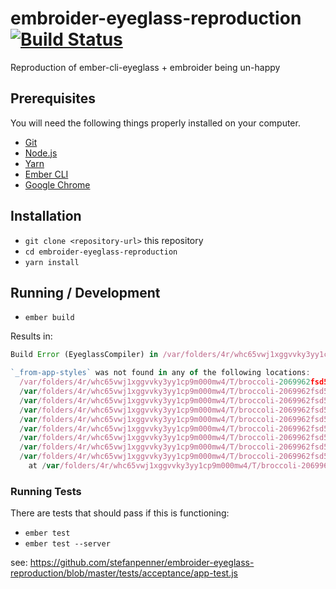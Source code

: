 # embroider-eyeglass-reproduction [![Build Status](https://travis-ci.com/stefanpenner/embroider-eyeglass-reproduction.svg?branch=master)](https://travis-ci.com/stefanpenner/embroider-eyeglass-reproduction)

Reproduction of ember-cli-eyeglass + embroider being un-happy

## Prerequisites

You will need the following things properly installed on your computer.

* [Git](https://git-scm.com/)
* [Node.js](https://nodejs.org/)
* [Yarn](https://yarnpkg.com/)
* [Ember CLI](https://ember-cli.com/)
* [Google Chrome](https://google.com/chrome/)

## Installation

* `git clone <repository-url>` this repository
* `cd embroider-eyeglass-reproduction`
* `yarn install`

## Running / Development

* `ember build`

Results in:

```js
Build Error (EyeglassCompiler) in /var/folders/4r/whc65vwj1xggvvky3yy1cp9m000mw4/T/broccoli-2069962fsd5l7Ddk4/out-085-funnel/app.scss:1:9

`_from-app-styles` was not found in any of the following locations:
  /var/folders/4r/whc65vwj1xggvvky3yy1cp9m000mw4/T/broccoli-2069962fsd5l7Ddk4/out-085-funnel/_from-app-styles.scss
  /var/folders/4r/whc65vwj1xggvvky3yy1cp9m000mw4/T/broccoli-2069962fsd5l7Ddk4/out-085-funnel/_from-app-styles.sass
  /var/folders/4r/whc65vwj1xggvvky3yy1cp9m000mw4/T/broccoli-2069962fsd5l7Ddk4/out-085-funnel/_from-app-styles.css
  /var/folders/4r/whc65vwj1xggvvky3yy1cp9m000mw4/T/broccoli-2069962fsd5l7Ddk4/out-085-funnel/_from-app-styles/index.scss
  /var/folders/4r/whc65vwj1xggvvky3yy1cp9m000mw4/T/broccoli-2069962fsd5l7Ddk4/out-085-funnel/_from-app-styles/index.sass
  /var/folders/4r/whc65vwj1xggvvky3yy1cp9m000mw4/T/broccoli-2069962fsd5l7Ddk4/out-085-funnel/_from-app-styles/index.css
  /var/folders/4r/whc65vwj1xggvvky3yy1cp9m000mw4/T/broccoli-2069962fsd5l7Ddk4/out-085-funnel/_from-app-styles/_index.scss
  /var/folders/4r/whc65vwj1xggvvky3yy1cp9m000mw4/T/broccoli-2069962fsd5l7Ddk4/out-085-funnel/_from-app-styles/_index.sass
  /var/folders/4r/whc65vwj1xggvvky3yy1cp9m000mw4/T/broccoli-2069962fsd5l7Ddk4/out-085-funnel/_from-app-styles/_index.css
    at /var/folders/4r/whc65vwj1xggvvky3yy1cp9m000mw4/T/broccoli-2069962fsd5l7Ddk4/out-085-funnel/app.scss:1:9
```

### Running Tests

There are tests that should pass if this is functioning: 

* `ember test`
* `ember test --server`

see: https://github.com/stefanpenner/embroider-eyeglass-reproduction/blob/master/tests/acceptance/app-test.js
